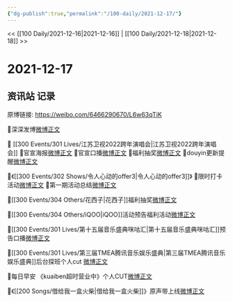 ```yaml
---
{"dg-publish":true,"permalink":"/100-daily/2021-12-17/"}
---
```



<< [[100 Daily/2021-12-16\|2021-12-16]] | [[100 Daily/2021-12-18\|2021-12-18]] >>

# 2021-12-17

## 资讯站 记录

原博链接: https://weibo.com/6466290670/L6w63qTiK

🌟深深发博[微博正文](https://m.weibo.cn/6466290670/4715499990814177)

🌟 [[300 Events/301 Lives/江苏卫视2022跨年演唱会\|江苏卫视2022跨年演唱会]]
💫官宣海报[微博正文](https://m.weibo.cn/6466290670/4715347687506395)
💫官宣口播[微博正文](https://m.weibo.cn/6466290670/4715389152398065)
💫福利抽奖[微博正文](https://m.weibo.cn/6466290670/4715407129185195)
💫douyin更新提醒[微博正文](https://m.weibo.cn/6466290670/4715376669100104)

🌟《[[300 Events/302 Shows/令人心动的offer3\|令人心动的offer3]]》
💫限时打卡活动[微博正文](https://m.weibo.cn/6466290670/4715349696578531)
💫第一期活动总结[微博正文](https://m.weibo.cn/6466290670/4715531485055930)

🌟[[300 Events/304 Others/花西子\|花西子]]福利抽奖[微博正文](https://m.weibo.cn/6466290670/4715412028131302)

🌟[[300 Events/304 Others/iQOO\|iQOO]]活动预告福利活动[微博正文](https://m.weibo.cn/6466290670/4715358516412517)

🌟[[300 Events/301 Lives/第十五届音乐盛典咪咕汇\|第十五届音乐盛典咪咕汇]]预告口播[微博正文](https://m.weibo.cn/6466290670/4715358948168436)

🌟[[300 Events/301 Lives/第三届TMEA腾讯音乐娱乐盛典\|第三届TMEA腾讯音乐娱乐盛典]]后台探班个人cut [微博正文](https://m.weibo.cn/6466290670/4715449855774405)

🌟每日早安
《kuaiben超时营业中》个人CUT[微博正文](https://m.weibo.cn/6466290670/4715308373511391)

🌟《[[200 Songs/借给我一盒火柴\|借给我一盒火柴]]》原声带上线[微博正文](https://m.weibo.cn/6466290670/4715368218626398)
